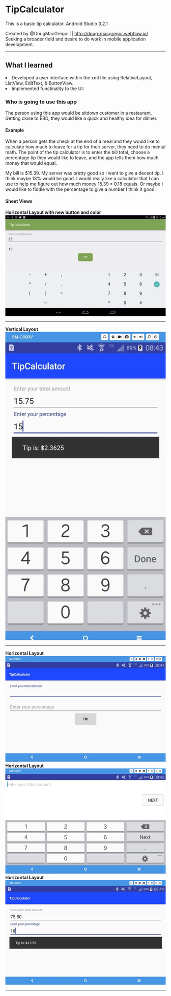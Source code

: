 # TipCalculator
This is a basic tip calculator. Android Studio 3.2.1

Created by @DougMacGregor || http://doug-macgregor.webflow.io/ <br>
Seeking a broader field and desire to do work in mobile application development.
<hr>

## What I learned
<li>Developed a user interface within the xml file using RelativeLayout, ListView, EditText, & ButtonView.</li>
<li>Implemented functinality to the UI:</li>

### Who is going to use this app
The person using this app would be sitdown customer in a restaurant.  Getting close to EBD, they would like a quick and healthy idea for dinner. 

#### Example
When a person gets the check at the end of a meal and they would like to calculate how much to leave for a tip for their server, they need to do mental math.  The point of the tip calculator is to enter the bill total, choose a percentage tip they would like to leave, and the app tells them how much money that would equal.

My bill is $15.39. My server was pretty good so I want to give a decent tip. I think maybe 18% would be good. I would really like a calculator that I can use to help me figure out how much money 15.39 * 0.18 equals. Or maybe I would like to fiddle with the percentage to give a number I think it good.

#### Sheet Views
<b>Horizontal Layout with new button and color</b><br>
![java-code](https://raw.githubusercontent.com/SEDoug/TipCalculator/master/tablet03.JPG)<hr>
<b>Vertical Layout</b><br>
![java-code](https://raw.githubusercontent.com/SEDoug/TipCalculator/master/tipCal01.JPG)<hr>
<b>Horizontal Layout</b><br>
![java-code](https://raw.githubusercontent.com/SEDoug/TipCalculator/master/tipCal02.JPG)<br>
<b>Horizontal Layout</b><br>
![java-code](https://raw.githubusercontent.com/SEDoug/TipCalculator/master/tipCal03.JPG)<br>
<b>Horizontal Layout</b><br>
![java-code](https://raw.githubusercontent.com/SEDoug/TipCalculator/master/tipCal04.JPG)<hr>

